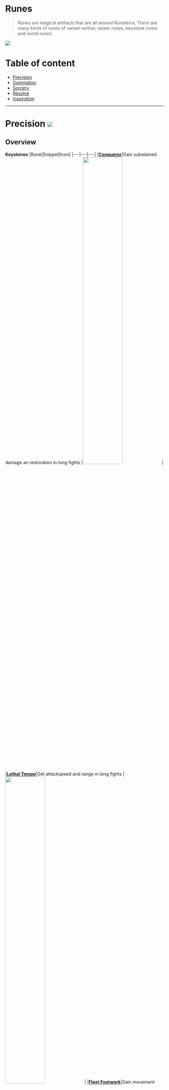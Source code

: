 # Runes
> Runes are magical artifacts that are all around Runeterra. There are many kinds of runes of varied rarities; lesser runes, keystone runes and world runes.

![](https://github.com/Sebastianhju/Runeterra-5e/blob/main/img-race/Worldrune.png)

# Table of content
- [Precision](https://github.com/Sebastianhju/Runeterra-5e/blob/main/Runes.md#precision-)
- [Domination](https://github.com/Sebastianhju/Runeterra-5e/blob/main/Runes.md#domination-)
- [Sorcery](https://github.com/Sebastianhju/Runeterra-5e/blob/main/Runes.md#sorcery-)
- [Resolve](https://github.com/Sebastianhju/Runeterra-5e/blob/main/Runes.md#resolve-)
- [inspiration](https://github.com/Sebastianhju/Runeterra-5e/blob/main/Runes.md#inspiration-)

---

# Precision ![](https://github.com/Sebastianhju/Runeterra-5e/blob/main/img-runes/Precision.png)

## Overview
**Keystones**
|Rune|Snippet|Icon|
|---|---|---|
|**[Conqueror](https://github.com/Sebastianhju/Runeterra-5e/blob/main/Runes.md#conqueror--)**|Gain substained damage an restoration in long fights |<img src="https://github.com/Sebastianhju/Runeterra-5e/blob/main/img-runes/Precision/Conqueror.png" width=50% height=50%>|
|**[Lethal Tempo](https://github.com/Sebastianhju/Runeterra-5e/blob/main/Runes.md#lethal-tempo--)**|Get attackspeed and range in long fights |<img src="https://github.com/Sebastianhju/Runeterra-5e/blob/main/img-runes/Precision/LethalTempo.png" width=50% height=50%>|
|**[Fleet Footwork](https://github.com/Sebastianhju/Runeterra-5e/blob/main/Runes.md#fleet-footwork--)**|Gain movement speed and substain while moving in combat |<img src="https://github.com/Sebastianhju/Runeterra-5e/blob/main/img-runes/Precision/FleetFootwork.png" width=50% height=50%>|

## Keystones
### Conqueror  <img src="https://github.com/Sebastianhju/Runeterra-5e/blob/main/img-runes/Precision/Conqueror.png" Align=left width=25% height=25%>
Whenever you damage enemies, you gain stacks of Conqueror. One stack for ranged attacks, and two stacks for melee attacks. Whenever you get 6 stacks, you gain 1d4 additional damage from your attacks, and you heal for the additional damage dealt. 

**Conqueror Scaling**
|Level|Damage|
|---|---|
|1| 1d4 |
|3| 1d6|
|6|1d8|
|9|2d6|

---
### Lethal Tempo  <img src="https://github.com/Sebastianhju/Runeterra-5e/blob/main/img-runes/Precision/LethalTempo.png" Align=left width=25% height=25%>
Whenever you damage enemies, you gain stacks of Lethal Tempo. One stack for ranged attacks, and two stacks for melee attacks. Whenever you get 6 stacks, you gain 10ft reach on meele weapons, and 10 feet extra range for ranged weapons and spells. In addition you can make an extra attack as a part of your attack action.

**Lethal Tempo Scaling**
|Level|Damage|
|---|---|
|1|10 feet reach and 10 feet range |
|3| 10 feet reach and 15 feet range|
|6|15 feet reach and 20 feet range |
|9|15 feet reach and 30 feet range|

---
### Fleet Footwork  <img src="https://github.com/Sebastianhju/Runeterra-5e/blob/main/img-runes/Precision/FleetFootwork.png" Align=left width=25% height=25%>
Whenever you move and attack you gain *Energize* Stacks. You gain 1 stack for every feet you move, and five stacks for every attack you hit up to a maximum of 50 stacks. When you have 50 stacks, the next time you deal damage, you deal an additional 1d4 damage, and heal equal to the additional damage. In addition you gian *agility* and 10 feet movementspeed until the end of your turn

---
**Fleet Footwork Scaling**
|Level|Damage|
|---|---|
|1| 1d4 |
|3| 1d6|
|6|1d8|
|9|2d6|

# Domination ![](https://github.com/Sebastianhju/Runeterra-5e/blob/main/img-runes/Domination.png)
> Burst damage and target access

## Overview
**Keystones**
|**Rune**|**Snippet**|**Icon**|
|---|---|---|
|**[Electrocute](https://github.com/Sebastianhju/Runeterra-5e/blob/main/Runes.md#electrocute-)**| Deal additional lightning damage when you hit a target with three attacks| <img src="https://github.com/Sebastianhju/Runeterra-5e/blob/main/img-runes/Domination/Electrocute.png" width=50% height=50%>|
|**[Dark Harvest](https://github.com/Sebastianhju/Runeterra-5e/blob/main/Runes.md#dark-harvest-)** | Deal additional force damage to bloodied targets  |<img src="https://github.com/Sebastianhju/Runeterra-5e/blob/main/img-runes/Domination/DarkHarvest.png" width=50% height=50%> |
|**[Predator](https://github.com/Sebastianhju/Runeterra-5e/blob/main/Runes.md#predator-)** | You can dash as a bonus action and gain advantage on rushed attacks | <img src="https://github.com/Sebastianhju/Runeterra-5e/blob/main/img-runes/Domination/Predator.png" width=50% height=50%>|

## Keystones
### Electrocute <img src="https://github.com/Sebastianhju/Runeterra-5e/blob/main/img-runes/Domination/Electrocute.png" Align=left width=25% height=25%>
Damaging an enemy generate a stacks of Electrocute, up to one per attack or spell cast. Applying 3 stacks to a target causes them to be struck by lightning damage.  Once used, it cannot be used again until a minute has passed or you kill a unit.

**Electrocute Damage**
|Level|Damage|
|---|---|
|1| 1d8|
|3| 2d8|
|6|3d8|
|9|4d8|

---
### Dark Harvest <img src="https://github.com/Sebastianhju/Runeterra-5e/blob/main/img-runes/Domination/DarkHarvest.png" Align=left width=25% height=25%>
Whenever you damage a bloody creature you gain a stack of Harvest. In addition the bloody creature take additional *Force* damage based on how many stacks of Harvest you have obtained. Once used, it cannot be used again until you kill a unit of CR 1 or higher, or finish a long rest. 

**Harvest damage**
| Harvest Stacks | Damage                               |
| -------------- | ------------------------------------ |
| 0              | 1d4 Force Damage                     |
| 15             | 1d6 Force Damage                     |
| 35             | 1d8 Force Damage                     |
| 60             | 1d8 + proficiency bonus Force Damage |
| 100            | 2d6 + proficiency bonus Force Damage |
| 150            | 2d8 + proficiency bonus Force Damage |
| 210            | 3d6 + proficiency bonus Force Damage |
| 280            | 3d8 + proficiency bonus Force Damage |
| 350            | 4d6 + proficiency bonus Force Damage |
| 500            | 4d8 + proficiency bonus Force Damage                                     |

---
### Predator <img src="https://github.com/Sebastianhju/Runeterra-5e/blob/main/img-runes/Domination/Predator.png" Align=left width=25% height=25%>
You can dash as a bonus action. Whenever you dash, you next melee attack gains advantage. Once used, it cannot be used again until a minute has passed.

**Harvest Scaling**
|Level|Effect|
|---|---|
|1| Dash as a bonus action and advantage on meele attacks after dashing |
|3| The attack after the dash deals an additional 1d6 *necrotic* damage|
|6|Predator has no cooldown|
|9|You gain an additional bonus action that must be used to take tha dash action|

---
## Runes

# Sorcery ![](https://github.com/Sebastianhju/Runeterra-5e/blob/main/img-runes/Sorcery.png)

# Resolve ![](https://github.com/Sebastianhju/Runeterra-5e/blob/main/img-runes/Resolve.png)

# Inspiration ![](https://github.com/Sebastianhju/Runeterra-5e/blob/main/img-runes/Inspiration.png)
